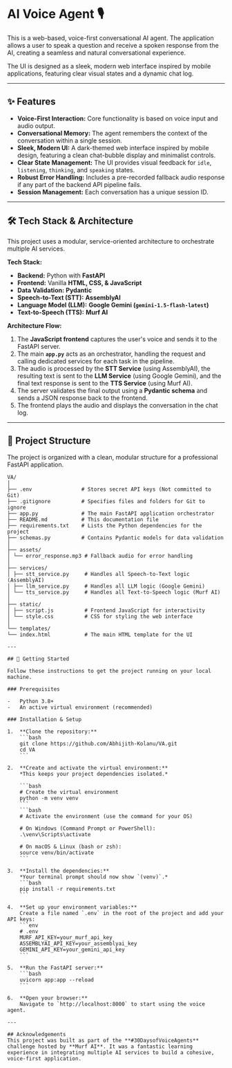 # AI Voice Agent 🎙️

This is a web-based, voice-first conversational AI agent. The application allows a user to speak a question and receive a spoken response from the AI, creating a seamless and natural conversational experience.

The UI is designed as a sleek, modern web interface inspired by mobile applications, featuring clear visual states and a dynamic chat log.

---

## ✨ Features

-   **Voice-First Interaction:** Core functionality is based on voice input and audio output.
-   **Conversational Memory:** The agent remembers the context of the conversation within a single session.
-   **Sleek, Modern UI:** A dark-themed web interface inspired by mobile design, featuring a clean chat-bubble display and minimalist controls.
-   **Clear State Management:** The UI provides visual feedback for `idle`, `listening`, `thinking`, and `speaking` states.
-   **Robust Error Handling:** Includes a pre-recorded fallback audio response if any part of the backend API pipeline fails.
-   **Session Management:** Each conversation has a unique session ID.

---

## 🛠️ Tech Stack & Architecture

This project uses a modular, service-oriented architecture to orchestrate multiple AI services.

**Tech Stack:**
-   **Backend:** Python with **FastAPI**
-   **Frontend:** Vanilla **HTML, CSS, & JavaScript**
-   **Data Validation:** **Pydantic**
-   **Speech-to-Text (STT):** **AssemblyAI**
-   **Language Model (LLM):** **Google Gemini (`gemini-1.5-flash-latest`)**
-   **Text-to-Speech (TTS):** **Murf AI**

**Architecture Flow:**
1.  The **JavaScript frontend** captures the user's voice and sends it to the FastAPI server.
2.  The main **`app.py`** acts as an orchestrator, handling the request and calling dedicated services for each task in the pipeline.
3.  The audio is processed by the **STT Service** (using AssemblyAI), the resulting text is sent to the **LLM Service** (using Google Gemini), and the final text response is sent to the **TTS Service** (using Murf AI).
4.  The server validates the final output using a **Pydantic schema** and sends a JSON response back to the frontend.
5.  The frontend plays the audio and displays the conversation in the chat log.

---

## 📁 Project Structure

The project is organized with a clean, modular structure for a professional FastAPI application.

```
VA/
│
├── .env                # Stores secret API keys (Not committed to Git)
├── .gitignore          # Specifies files and folders for Git to ignore
├── app.py              # The main FastAPI application orchestrator
├── README.md           # This documentation file
├── requirements.txt    # Lists the Python dependencies for the project
├── schemas.py          # Contains Pydantic models for data validation
│
├── assets/
│ └── error_response.mp3 # Fallback audio for error handling
│
├── services/
│ ├── stt_service.py     # Handles all Speech-to-Text logic (AssemblyAI)
│ ├── llm_service.py     # Handles all LLM logic (Google Gemini)
│ └── tts_service.py     # Handles all Text-to-Speech logic (Murf AI)
│
├── static/
│ ├── script.js          # Frontend JavaScript for interactivity
│ └── style.css          # CSS for styling the web interface
│
└── templates/
└── index.html           # The main HTML template for the UI

---

## 🚀 Getting Started

Follow these instructions to get the project running on your local machine.

### Prerequisites

-   Python 3.8+
-   An active virtual environment (recommended)

### Installation & Setup

1.  **Clone the repository:**
    ```bash
    git clone https://github.com/Abhijith-Kolanu/VA.git
    cd VA
    ```

2.  **Create and activate the virtual environment:**
    *This keeps your project dependencies isolated.*
    
    ```bash
    # Create the virtual environment
    python -m venv venv
    ```
    ```bash
    # Activate the environment (use the command for your OS)

    # On Windows (Command Prompt or PowerShell):
    .\venv\Scripts\activate

    # On macOS & Linux (bash or zsh):
    source venv/bin/activate
    ```

3.  **Install the dependencies:**
    *Your terminal prompt should now show `(venv)`.*
    ```bash
    pip install -r requirements.txt
    ```

4.  **Set up your environment variables:**
    Create a file named `.env` in the root of the project and add your API keys:
    ```env
    # .env
    MURF_API_KEY=your_murf_api_key
    ASSEMBLYAI_API_KEY=your_assemblyai_key
    GEMINI_API_KEY=your_gemini_api_key
    ```

5.  **Run the FastAPI server:**
    ```bash
    uvicorn app:app --reload
    ```

6.  **Open your browser:**
    Navigate to `http://localhost:8000` to start using the voice agent.

---

## Acknowledgements
This project was built as part of the **#30DaysofVoiceAgents** challenge hosted by **Murf AI**. It was a fantastic learning experience in integrating multiple AI services to build a cohesive, voice-first application.